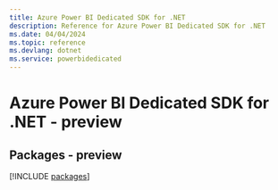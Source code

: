 ```yaml
---
title: Azure Power BI Dedicated SDK for .NET
description: Reference for Azure Power BI Dedicated SDK for .NET
ms.date: 04/04/2024
ms.topic: reference
ms.devlang: dotnet
ms.service: powerbidedicated
---
```

# Azure Power BI Dedicated SDK for .NET - preview
## Packages - preview
[!INCLUDE [packages](power-bi-dedicated-index.md)]